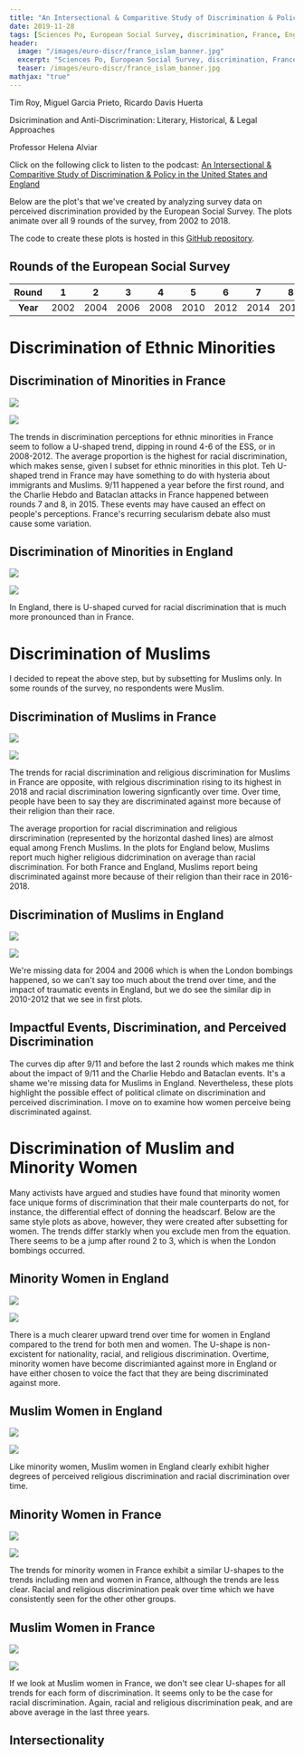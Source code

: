 ```yaml
---
title: "An Intersectional & Comparitive Study of Discrimination & Policy in the United States and England"
date: 2019-11-28
tags: [Sciences Po, European Social Survey, discrimination, France, England, gganimate, ggplot2, R]
header:
  image: "/images/euro-discr/france_islam_banner.jpg"
  excerpt: "Sciences Po, European Social Survey, discrimination, France, England, gganimate, ggthemr, ggplot2, R"
  teaser: /images/euro-discr/france_islam_banner.jpg
mathjax: "true"
---
```


Tim Roy, Miguel Garcia Prieto, Ricardo Davis Huerta

Dsicrimination and Anti-Discrimination: Literary, Historical, & Legal Approaches 
 
Professor Helena Alviar

Click on the following click to listen to the podcast: [An Intersectional & Comparitive Study of Discrimination & Policy in the United States and England]()

Below are the plot's that we've created by analyzing survey data on perceived discrimination provided by the European Social Survey. The plots animate over all 9 rounds of the survey, from 2002 to 2018.

The code to create these plots is hosted in this [GitHub repository](https://github.com/timroy/discrimination-in-europe).

## Rounds of the European Social Survey
| Round | 1 | 2 | 3 | 4 | 5 | 6 | 7 | 8 | 9 |
|:-----:|:-----:|:-----:|:-----:|:-----:|:-----:|:-----:|:-----:|:-----:|:-----:|
| **Year** | 2002 | 2004 | 2006 | 2008 | 2010 | 2012 | 2014 | 2016 | 2018 |

# Discrimination of Ethnic Minorities

## Discrimination of Minorities in France
![](https://i.imgur.com/UTiWXh9.gif)

![](https://i.imgur.com/jfRPIKY.gif)

The trends in discrimination perceptions for ethnic minorities in France seem to follow a U-shaped trend, dipping in round 4-6 of the ESS, or in 2008-2012. The average proportion is the highest for racial discrimination, which makes sense, given I subset for ethnic minorities in this plot. Teh U-shaped trend in France may have something to do with hysteria about immigrants and Muslims. 9/11 happened a year before the first round, and the Charlie Hebdo and Bataclan attacks in France happened between rounds 7 and 8, in 2015. These events may have caused an effect on people's perceptions. France's recurring secularism debate also must cause some variation.

## Discrimination of Minorities in England
![](https://i.imgur.com/hACryzm.gif)

![](https://i.imgur.com/qKC0Uz7.gif)

In England, there is U-shaped curved for racial discrimination that is much more pronounced than in France.

# Discrimination of Muslims
I decided to repeat the above step, but by subsetting for Muslims only. In some rounds of the survey, no respondents were Muslim. 

## Discrimination of Muslims in France
![](https://i.imgur.com/kQK7Gbx.gif)

![](https://i.imgur.com/bue5Bcw.gif)

The trends for racial discrimination and religious discrimination for Muslims in France are opposite, with relgious discrimination rising to its highest in 2018 and racial discrimination lowering signficantly over time. Over time, people have been to say they are discriminated against more because of their religion than their race. 

The average proportion for racial discrimination and religious dirscrimination (represented by the horizontal dashed lines) are almost equal among French Muslims. In the plots for England below, Muslims report much higher religious didcrimination on average than racial discrimination. For both France and England, Muslims report being discriminated against more because of their religion than their race in 2016-2018.

## Discrimination of Muslims in England
![](https://i.imgur.com/pY47OiF.gif)

![](https://i.imgur.com/ENS4uHT.gif)

We're missing data for 2004 and 2006 which is when the London bombings happened, so we can't say too much about the trend over time, and the impact of traumatic events in England, but we do see the similar dip in 2010-2012 that we see in first plots.

## Impactful Events, Discrimination, and Perceived Discrimination

The curves dip after 9/11 and before the last 2 rounds which makes me think about the impact of 9/11 and the Charlie Hebdo and Bataclan events. It's a shame we're missing data for Muslims in England. Nevertheless, these plots highlight the possible effect of political climate on discrimination and perceived discrimination. I move on to examine how women perceive being discriminated against.

# Discrimination of Muslim and Minority Women

Many activists have argued and studies have found that minority women face unique forms of discrimination that their male counterparts do not, for instance, the differential effect of donning the headscarf. Below are the same style plots as above, however, they were created after subsetting for women. The trends differ starkly when you exclude men from the equation. There seems to be a jump after round 2 to 3, which is when the London bombings occurred. 

## Minority Women in England
![](https://i.imgur.com/CJ4vomB.gif)

![](https://i.imgur.com/0GD1Gc6.gif)

There is a much clearer upward trend over time for women in England compared to the trend for both men and women. The U-shape is non-excistent for nationality, racial, and religious discrimination. Overtime, minority women have become discrimianted against more in England or have either chosen to voice the fact that they are being discriminated against more.

## Muslim Women in England
![](https://i.imgur.com/4feKs10.gif)

![](https://i.imgur.com/c20fqfI.gif)

Like minority women, Muslim women in England clearly exhibit higher degrees of perceived religious discrimination and racial discrimination over time.

## Minority Women in France
![](https://i.imgur.com/mjtpY09.gif)

![](https://i.imgur.com/UnbAp3x.gif)

The trends for minority women in France exhibit a similar U-shapes to the trends including men and women in France, although the trends are less clear. Racial and religious discrimination peak over time which we have consistently seen for the other other groups.

## Muslim Women in France
![](https://i.imgur.com/vD1oFeT.gif)

![](https://i.imgur.com/29WLYeE.gif)

If we look at Muslim women in France, we don't see clear U-shapes for all trends for each form of discrimination. It seems only to be the case for racial discrimination. Again, racial and religious discrimination peak, and are above average in the last three years.

## Intersectionality

